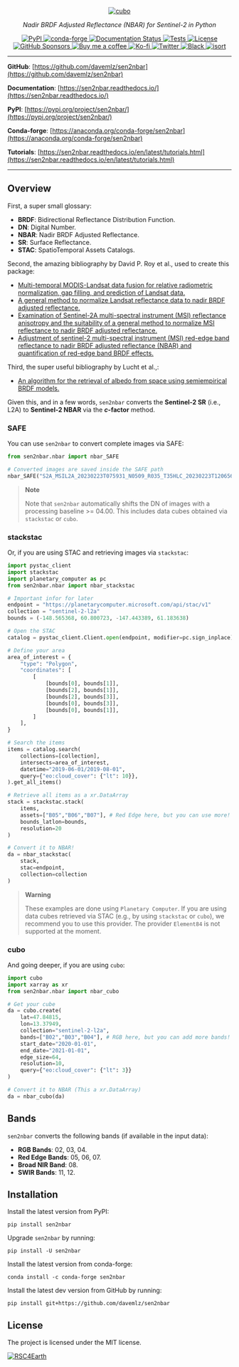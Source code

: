 <p align="center">
  <a href="https://github.com/davemlz/sen2nbar"><img src="https://github.com/davemlz/sen2nbar/raw/main/docs/_static/logo.png" alt="cubo"></a>
</p>
<p align="center">
    <em>Nadir BRDF Adjusted Reflectance (NBAR) for Sentinel-2 in Python</em>
</p>
<p align="center">
<a href='https://pypi.python.org/pypi/sen2nbar'>
    <img src='https://img.shields.io/pypi/v/sen2nbar.svg' alt='PyPI' />
</a>
<a href='https://anaconda.org/conda-forge/sen2nbar'>
    <img src='https://img.shields.io/conda/vn/conda-forge/sen2nbar.svg' alt='conda-forge' />
</a>
<a href='https://sen2nbar.readthedocs.io/en/latest/?badge=latest'>
    <img src='https://readthedocs.org/projects/sen2nbar/badge/?version=latest' alt='Documentation Status' />
</a>
<a href="https://github.com/davemlz/sen2nbar/actions/workflows/tests.yml" target="_blank">
    <img src="https://github.com/davemlz/sen2nbar/actions/workflows/tests.yml/badge.svg" alt="Tests">
</a>
<a href="https://opensource.org/licenses/MIT" target="_blank">
    <img src="https://img.shields.io/badge/License-MIT-blue.svg" alt="License">
</a>
<a href="https://github.com/sponsors/davemlz" target="_blank">
    <img src="https://img.shields.io/badge/GitHub%20Sponsors-Donate-ff69b4.svg" alt="GitHub Sponsors">
</a>
<a href="https://www.buymeacoffee.com/davemlz" target="_blank">
    <img src="https://img.shields.io/badge/Buy%20me%20a%20coffee-Donate-ff69b4.svg" alt="Buy me a coffee">
</a>
<a href="https://ko-fi.com/davemlz" target="_blank">
    <img src="https://img.shields.io/badge/kofi-Donate-ff69b4.svg" alt="Ko-fi">
</a>
<a href="https://twitter.com/dmlmont" target="_blank">
    <img src="https://img.shields.io/twitter/follow/dmlmont?style=social" alt="Twitter">
</a>
<a href="https://github.com/psf/black" target="_blank">
    <img src="https://img.shields.io/badge/code%20style-black-000000.svg" alt="Black">
</a>
<a href="https://pycqa.github.io/isort/" target="_blank">
    <img src="https://img.shields.io/badge/%20imports-isort-%231674b1?style=flat&labelColor=ef8336" alt="isort">
</a>
</p>

---

**GitHub**: [https://github.com/davemlz/sen2nbar](https://github.com/davemlz/sen2nbar)

**Documentation**: [https://sen2nbar.readthedocs.io/](https://sen2nbar.readthedocs.io/)

**PyPI**: [https://pypi.org/project/sen2nbar/](https://pypi.org/project/sen2nbar/)

**Conda-forge**: [https://anaconda.org/conda-forge/sen2nbar](https://anaconda.org/conda-forge/sen2nbar)

**Tutorials**: [https://sen2nbar.readthedocs.io/en/latest/tutorials.html](https://sen2nbar.readthedocs.io/en/latest/tutorials.html)

---

## Overview

First, a super small glossary:

- **BRDF**: Bidirectional Reflectance Distribution Function.
- **DN**: Digital Number.
- **NBAR**: Nadir BRDF Adjusted Reflectance.
- **SR**: Surface Reflectance.
- **STAC**: SpatioTemporal Assets Catalogs.

Second, the amazing bibliography by David P. Roy et al., used to create this package:

- [Multi-temporal MODIS-Landsat data fusion for relative radiometric normalization, gap filling, and prediction of Landsat data.](https://doi.org/10.1016/j.rse.2008.03.009)
- [A general method to normalize Landsat reflectance data to nadir BRDF adjusted reflectance.](https://doi.org/10.1016/j.rse.2016.01.023)
- [Examination of Sentinel-2A multi-spectral instrument (MSI) reflectance anisotropy and the suitability of a general method to normalize MSI reflectance to nadir BRDF adjusted reflectance.](https://doi.org/10.1016/j.rse.2017.06.019)
- [Adjustment of sentinel-2 multi-spectral instrument (MSI) red-edge band reflectance to nadir BRDF adjusted reflectance (NBAR) and quantification of red-edge band BRDF effects.](https://doi.org/10.3390/rs9121325)

Third, the super useful bibliography by Lucht et al.,:

- [An algorithm for the retrieval of albedo from space using semiempirical BRDF models.](https://doi.org/10.1109/36.841980)

Given this, and in a few words, `sen2nbar` converts the **Sentinel-2 SR** (i.e., L2A) to **Sentinel-2 NBAR** via the **_c_-factor** method.

### SAFE

You can use `sen2nbar` to convert complete images via SAFE:

```python
from sen2nbar.nbar import nbar_SAFE

# Converted images are saved inside the SAFE path
nbar_SAFE("S2A_MSIL2A_20230223T075931_N0509_R035_T35HLC_20230223T120656.SAFE")
```

> **Note**
>
> Note that `sen2nbar` automatically shifts the DN of images with a processing baseline >= 04.00. This includes data cubes obtained via `stackstac` or `cubo`.

### stackstac

Or, if you are using STAC and retrieving images via `stackstac`:

```python
import pystac_client
import stackstac
import planetary_computer as pc
from sen2nbar.nbar import nbar_stackstac

# Important infor for later
endpoint = "https://planetarycomputer.microsoft.com/api/stac/v1"
collection = "sentinel-2-l2a"
bounds = (-148.565368, 60.800723, -147.443389, 61.183638)

# Open the STAC
catalog = pystac_client.Client.open(endpoint, modifier=pc.sign_inplace)

# Define your area
area_of_interest = {
    "type": "Polygon",
    "coordinates": [
        [
            [bounds[0], bounds[1]],
            [bounds[2], bounds[1]],
            [bounds[2], bounds[3]],
            [bounds[0], bounds[3]],
            [bounds[0], bounds[1]],
        ]
    ],
}

# Search the items
items = catalog.search(
    collections=[collection],
    intersects=area_of_interest,
    datetime="2019-06-01/2019-08-01",
    query={"eo:cloud_cover": {"lt": 10}},
).get_all_items()

# Retrieve all items as a xr.DataArray
stack = stackstac.stack(
    items,
    assets=["B05","B06","B07"], # Red Edge here, but you can use more!
    bounds_latlon=bounds,
    resolution=20
)

# Convert it to NBAR!
da = nbar_stackstac(
    stack,
    stac=endpoint,
    collection=collection
)
```

> **Warning**
>
> These examples are done using `Planetary Computer`. If you are using data cubes retrieved via STAC (e.g., by using `stackstac` or `cubo`), we recommend you to use this provider. The provider `Element84` is not supported at the moment.

### cubo

And going deeper, if you are using `cubo`:

```python
import cubo
import xarray as xr
from sen2nbar.nbar import nbar_cubo

# Get your cube
da = cubo.create(
    lat=47.84815,
    lon=13.37949,
    collection="sentinel-2-l2a",
    bands=["B02","B03","B04"], # RGB here, but you can add more bands!
    start_date="2020-01-01",
    end_date="2021-01-01",
    edge_size=64,
    resolution=10,
    query={"eo:cloud_cover": {"lt": 3}}
)

# Convert it to NBAR (This a xr.DataArray)
da = nbar_cubo(da)
```

## Bands

`sen2nbar` converts the following bands (if available in the input data):

- **RGB Bands**: 02, 03, 04.
- **Red Edge Bands**: 05, 06, 07.
- **Broad NIR Band**: 08.
- **SWIR Bands**: 11, 12.


## Installation

Install the latest version from PyPI:

```
pip install sen2nbar
```

Upgrade `sen2nbar` by running:

```
pip install -U sen2nbar
```

Install the latest version from conda-forge:

```
conda install -c conda-forge sen2nbar
```

Install the latest dev version from GitHub by running:

```
pip install git+https://github.com/davemlz/sen2nbar
```

## License

The project is licensed under the MIT license.

[![RSC4Earth](https://github.com/davemlz/sen2nbar/raw/main/docs/_static/esds.png)](https://rsc4earth.de/authors/esds/)